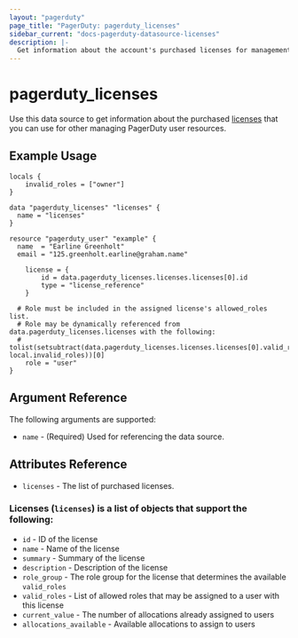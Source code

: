 ```yaml
---
layout: "pagerduty"
page_title: "PagerDuty: pagerduty_licenses"
sidebar_current: "docs-pagerduty-datasource-licenses"
description: |-
  Get information about the account's purchased licenses for management of PagerDuty user resources
---
```


# pagerduty\_licenses

Use this data source to get information about the purchased [licenses][1] that you can use for other managing PagerDuty user resources.

## Example Usage

```hcl
locals {
	invalid_roles = ["owner"]
}

data "pagerduty_licenses" "licenses" {
  name = "licenses"
}

resource "pagerduty_user" "example" {
  name  = "Earline Greenholt"
  email = "125.greenholt.earline@graham.name"

	license = {
		id = data.pagerduty_licenses.licenses.licenses[0].id
		type = "license_reference"
	}

  # Role must be included in the assigned license's allowed_roles list.
  # Role may be dynamically referenced from data.pagerduty_licenses.licenses with the following:
  # tolist(setsubtract(data.pagerduty_licenses.licenses.licenses[0].valid_roles, local.invalid_roles))[0]
	role = "user"
}
```

## Argument Reference

The following arguments are supported:

* `name` - (Required) Used for referencing the data source.

## Attributes Reference
* `licenses` - The list of purchased licenses.

### Licenses (`licenses`) is a list of objects that support the following:
  * `id` - ID of the license
  * `name` - Name of the license
  * `summary` - Summary of the license
  * `description` - Description of the license
  * `role_group` - The role group for the license that determines the available `valid_roles`
  * `valid_roles` - List of allowed roles that may be assigned to a user with this license
  * `current_value` - The number of allocations already assigned to users
  * `allocations_available` - Available allocations to assign to users

[1]: https://developer.pagerduty.com/api-reference/4c10cb38f7381-list-licenses
